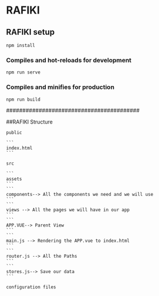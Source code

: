 # RAFIKI

## RAFIKI setup
```
npm install
```

### Compiles and hot-reloads for development
```
npm run serve
```

### Compiles and minifies for production
```
npm run build
```

######################################### 

##RAFIKI Structure
```
public
```  
    ```
    index.html 
    ```
```
src
```
    ```
    assets
    ```
    ``` 
    components--> All the components we need and we will use
    ``` 
    ```
    views --> All the pages we will have in our app
    ```
    ```
    APP.VUE--> Parent View
    ```
    ``` 
    main.js --> Rendering the APP.vue to index.html
    ```
    ```
    router.js --> All the Paths
    ```
    ``` 
    stores.js--> Save our data
    ```
```
configuration files
```